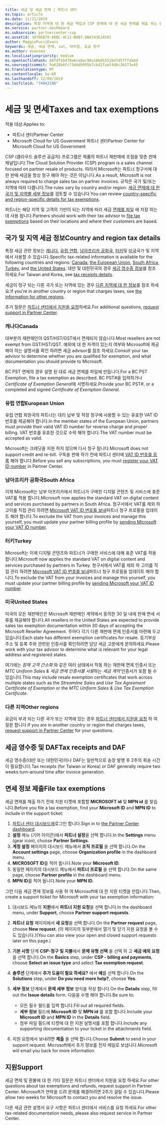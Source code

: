 ```yaml
---
title: 세금 및 세금 면제 | 파트너 센터
ms.topic: article
ms.date: 11/21/2019
description: 특정 지역에 대 한 세금 책임과 CSP 판매에 대 한 세금 면제를 제출 하는 방법에 대해 알아봅니다.
ms.service: partner-dashboard
ms.subservice: partnercenter-csp
ms.assetid: 3D78EB70-68BC-4C12-B9B7-DB4743E24501
author: MaggiePucciEvans
keywords: 세금, 세금 면제, vat, 대리점, 요금 청구
ms.author: evansma
ms.localizationpriority: medium
ms.openlocfilehash: b0fdf5bd78a6ce8ac98a18b85551bd7d57ffdabd
ms.sourcegitcommit: 9a628b8fc73d4db995b7cb42faaf4d6c3b573e45
ms.translationtype: MT
ms.contentlocale: ko-KR
ms.lasthandoff: 12/09/2019
ms.locfileid: "74943196"
---
```

# <a name="taxes-and-tax-exemptions"></a><span data-ttu-id="3bc37-104">세금 및 면세</span><span class="sxs-lookup"><span data-stu-id="3bc37-104">Taxes and tax exemptions</span></span>

<span data-ttu-id="3bc37-105">적용 대상:</span><span class="sxs-lookup"><span data-stu-id="3bc37-105">Applies to:</span></span>

- <span data-ttu-id="3bc37-106">파트너 센터</span><span class="sxs-lookup"><span data-stu-id="3bc37-106">Partner Center</span></span>
- <span data-ttu-id="3bc37-107">Microsoft Cloud for US Government 파트너 센터</span><span class="sxs-lookup"><span data-stu-id="3bc37-107">Partner Center for Microsoft Cloud for US Government</span></span>

<span data-ttu-id="3bc37-108">CSP (클라우드 솔루션 공급자) 프로그램은 제품의 파트너 재판매에 초점을 맞춘 판매 채널입니다.</span><span class="sxs-lookup"><span data-stu-id="3bc37-108">The Cloud Solution Provider (CSP) program is a sales channel focused on partner resale of products.</span></span> <span data-ttu-id="3bc37-109">따라서 Microsoft는 파트너 청구서에 대 한 판매 세금을 항상 청구 해야 하는 것은 아닙니다.</span><span class="sxs-lookup"><span data-stu-id="3bc37-109">As a result, Microsoft is not always required to charge sales tax on partner invoices.</span></span> <span data-ttu-id="3bc37-110">규칙은 국가 및/또는 지역에 따라 다릅니다.</span><span class="sxs-lookup"><span data-stu-id="3bc37-110">The rules vary by country and/or region.</span></span> <span data-ttu-id="3bc37-111">[세금 면제에 대 한 국가 및 지역별 세부 정보](#country-and-region-tax-details)를 검토할 수 있습니다.</span><span class="sxs-lookup"><span data-stu-id="3bc37-111">You can review [country-specific and region-specific details for tax exemptions](#country-and-region-tax-details).</span></span>

<span data-ttu-id="3bc37-112">파트너는 해당 지역 및 고객의 기반이 되는 지역에 따라 세금 [면제를 파일](#file-tax-exemptions) 에 저장 하는 데 사용 됩니다.</span><span class="sxs-lookup"><span data-stu-id="3bc37-112">Partners should work with their tax advisor to [file tax exemptions](#file-tax-exemptions) based on their locations and where their customers are based.</span></span>

## <a name="country-and-region-tax-details"></a><span data-ttu-id="3bc37-113">국가 및 지역 세금 정보</span><span class="sxs-lookup"><span data-stu-id="3bc37-113">Country and region tax details</span></span>

<span data-ttu-id="3bc37-114">특정 세금 관련 정보는 [캐나다](#canada), [유럽 연합](#european-union), [남아프리카 공화국](#south-africa), [터키](#turkey)및 [미국](#united-states)국가 및 지역에서 사용할 수 있습니다.</span><span class="sxs-lookup"><span data-stu-id="3bc37-114">Specific tax-related information is available for the following countries and regions: [Canada](#canada), [the European Union](#european-union), [South Africa](#south-africa), [Turkey](#turkey), and [the United States](#united-states).</span></span> <span data-ttu-id="3bc37-115">대만 및 대한민국의 경우 [세금 영수증 정보](#tax-receipts-and-daf)를 참조 하세요.</span><span class="sxs-lookup"><span data-stu-id="3bc37-115">For Taiwan and Korea, see [tax receipts details](#tax-receipts-and-daf).</span></span>

<span data-ttu-id="3bc37-116">세금이 청구 되는 다른 국가 또는 지역에 있는 경우 [다른 지역에 대 한 정보](#other-regions)를 참조 하세요.</span><span class="sxs-lookup"><span data-stu-id="3bc37-116">If you're in another country or region that charges taxes, see [the information for other regions](#other-regions).</span></span>

<span data-ttu-id="3bc37-117">추가 질문은 [파트너 센터에서 지원을 요청](#support)하세요.</span><span class="sxs-lookup"><span data-stu-id="3bc37-117">For additional questions, [request support in Partner Center](#support).</span></span>

### <a name="canada"></a><span data-ttu-id="3bc37-118">캐나다</span><span class="sxs-lookup"><span data-stu-id="3bc37-118">Canada</span></span>

<span data-ttu-id="3bc37-119">대부분의 재판매인이 QST/HST/GST에서 면제되지 않습니다.</span><span class="sxs-lookup"><span data-stu-id="3bc37-119">Most resellers are not exempt from GST/HST/QST.</span></span> <span data-ttu-id="3bc37-120">예외에 대 한 자격이 있는지 여부와 Microsoft에 제공 해야 하는 설명서를 확인 하려면 세금 advisor를 참조 하세요.</span><span class="sxs-lookup"><span data-stu-id="3bc37-120">Consult your tax advisor to determine whether you are qualified for exemption, and what documentation you should provide to Microsoft.</span></span>

<span data-ttu-id="3bc37-121">BC PST 면제의 경우 설명 된 대로 세금 면제를 파일에 만듭니다.</span><span class="sxs-lookup"><span data-stu-id="3bc37-121">For a BC PST Exemption, file a tax exemption as described.</span></span> <span data-ttu-id="3bc37-122">BC PST#을 입력하거나 *Certificate of Exemption General*에 서명하세요.</span><span class="sxs-lookup"><span data-stu-id="3bc37-122">Provide your BC PST#, or a completed and signed *Certificate of Exemption General*.</span></span>

### <a name="european-union"></a><span data-ttu-id="3bc37-123">유럽 연합</span><span class="sxs-lookup"><span data-stu-id="3bc37-123">European Union</span></span>

<span data-ttu-id="3bc37-124">유럽 연합 회원국의 파트너는 대리 납부 및 적정 청구에 사용할 수 있는 유효한 VAT ID 번호를 제공해야 합니다.</span><span class="sxs-lookup"><span data-stu-id="3bc37-124">In the member states of the European Union, partners must provide their valid VAT ID number for reverse charge and proper billing.</span></span> <span data-ttu-id="3bc37-125">VAT 번호를 유효한 것으로 수락 해야 합니다.</span><span class="sxs-lookup"><span data-stu-id="3bc37-125">The VAT number must be accepted as valid.</span></span>

<span data-ttu-id="3bc37-126">Microsoft는 크레딧을 지원 하지 않으며 다시 청구 됩니다.</span><span class="sxs-lookup"><span data-stu-id="3bc37-126">Microsoft does not support credit and re-bill.</span></span> <span data-ttu-id="3bc37-127">구독을 판매 하기 전에 파트너 센터에 [VAT ID 번호를 등록](organization-tax-info.md) 해야 합니다.</span><span class="sxs-lookup"><span data-stu-id="3bc37-127">Before you sell any subscriptions, you must [register your VAT ID number](organization-tax-info.md) in Partner Center.</span></span>

### <a name="south-africa"></a><span data-ttu-id="3bc37-128">남아프리카 공화국</span><span class="sxs-lookup"><span data-stu-id="3bc37-128">South Africa</span></span>

<span data-ttu-id="3bc37-129">이제 Microsoft는 남부 아프리카에서 파트너가 구매한 디지털 콘텐츠 및 서비스에 표준 VAT를 적용 합니다.</span><span class="sxs-lookup"><span data-stu-id="3bc37-129">Microsoft now applies the standard VAT on digital content and services purchased by partners in South Africa.</span></span> <span data-ttu-id="3bc37-130">청구서에서 VAT를 제외 하 고이를 직접 관리 하려면 [Microsoft VAT ID 번호를 보내](organization-tax-info.md)파트너 청구 프로필을 업데이트 해야 합니다.</span><span class="sxs-lookup"><span data-stu-id="3bc37-130">To exclude the VAT from your invoices and manage this yourself, you must update your partner billing profile by [sending Microsoft your VAT ID number](organization-tax-info.md).</span></span>

### <a name="turkey"></a><span data-ttu-id="3bc37-131">터키</span><span class="sxs-lookup"><span data-stu-id="3bc37-131">Turkey</span></span>

<span data-ttu-id="3bc37-132">Microsoft는 이제 디지털 콘텐츠와 파트너가 구매한 서비스에 대해 표준 VAT를 적용 합니다.</span><span class="sxs-lookup"><span data-stu-id="3bc37-132">Microsoft now applies the standard VAT on digital content and services purchased by partners in Turkey.</span></span> <span data-ttu-id="3bc37-133">청구서에서 VAT를 제외 하 고이를 직접 관리 하려면 [Microsoft VAT ID 번호를 보내](organization-tax-info.md)파트너 청구 프로필을 업데이트 해야 합니다.</span><span class="sxs-lookup"><span data-stu-id="3bc37-133">To exclude the VAT from your invoices and manage this yourself, you must update your partner billing profile by [sending Microsoft your VAT ID number](organization-tax-info.md).</span></span>

### <a name="united-states"></a><span data-ttu-id="3bc37-134">미국</span><span class="sxs-lookup"><span data-stu-id="3bc37-134">United States</span></span>

<span data-ttu-id="3bc37-135">미국의 모든 재판매인은 Microsoft 재판매인 계약에서 동의한 30 일 내에 판매 면세 서류를 제공해야 합니다.</span><span class="sxs-lookup"><span data-stu-id="3bc37-135">All resellers in the United States are expected to provide sales tax exemption documentation within 30 days of accepting the Microsoft Reseller Agreement.</span></span> <span data-ttu-id="3bc37-136">주마다 각기 다른 재판매 면제 인증서를 마련해 두고 있습니다.</span><span class="sxs-lookup"><span data-stu-id="3bc37-136">Each state has different exemption certificates for resale.</span></span> <span data-ttu-id="3bc37-137">등기부상 주소 및 등록 주와 관련된 인증서를 확인하려면 담당 세금 고문에게 문의하세요.</span><span class="sxs-lookup"><span data-stu-id="3bc37-137">Please work with your tax advisor to determine what is relevant for your legal address and registered states.</span></span>

<span data-ttu-id="3bc37-138">여기에는 *잠재 고객 간소화* 와 같은 여러 상태에서 작동 하는 재판매 면제 인증서 또는 *MTC Uniform Sales & 세금 면제 인증서를 사용*하는 *세금 계약* 인증서가 포함 될 수 있습니다.</span><span class="sxs-lookup"><span data-stu-id="3bc37-138">This may include resale exemption certificates that work across multiple states such as the *Streamline Sales* and *Use Tax Agreement Certificate of Exemption* or the *MTC Uniform Sales & Use Tax Exemption Certificate*.</span></span>

### <a name="other-regions"></a><span data-ttu-id="3bc37-139">다른 지역</span><span class="sxs-lookup"><span data-stu-id="3bc37-139">Other regions</span></span>

<span data-ttu-id="3bc37-140">요금이 부과 되는 다른 국가 또는 지역에 있는 경우 [파트너 센터에서 지원을 요청](#support) 하 여 질문 합니다.</span><span class="sxs-lookup"><span data-stu-id="3bc37-140">If you are in another country or region that charges taxes, [request support in Partner Center](#support) for your questions.</span></span>

## <a name="tax-receipts-and-daf"></a><span data-ttu-id="3bc37-141">세금 영수증 및 DAF</span><span class="sxs-lookup"><span data-stu-id="3bc37-141">Tax receipts and DAF</span></span>

<span data-ttu-id="3bc37-142">세금 영수증(대만 또는 대한민국)이나 DAF는 일반적으로 송장 발행 후 2주의 회송 시간이 필요합니다.</span><span class="sxs-lookup"><span data-stu-id="3bc37-142">Tax receipts (for Taiwan or Korea) or DAF generally require two weeks turn-around time after invoice generation.</span></span>

## <a name="file-tax-exemptions"></a><span data-ttu-id="3bc37-143">면세 정보 제출</span><span class="sxs-lookup"><span data-stu-id="3bc37-143">File tax exemptions</span></span>

<span data-ttu-id="3bc37-144">세금 면제를 제출 하기 전에 지원 티켓에 포함할 **MICROSOFT id** 및 **MPN id** 를 찾습니다.</span><span class="sxs-lookup"><span data-stu-id="3bc37-144">Before you file a tax exemption, find your **Microsoft ID** and **MPN ID** to include in the support ticket:</span></span>

1. <span data-ttu-id="3bc37-145">[파트너 센터 대시보드에](https://partner.microsoft.com/dashboard/)로그인 합니다.</span><span class="sxs-lookup"><span data-stu-id="3bc37-145">Sign in to [the Partner Center dashboard](https://partner.microsoft.com/dashboard/).</span></span>
2. <span data-ttu-id="3bc37-146">**설정** 메뉴 (기어 아이콘)에서 **파트너 설정**을 선택 합니다.</span><span class="sxs-lookup"><span data-stu-id="3bc37-146">In the **Settings** menu (gear icon), choose **Partner Settings**.</span></span>
3. <span data-ttu-id="3bc37-147">**계정 설정** 페이지의 대시보드 메뉴에서 **조직 프로필** 을 선택 합니다.</span><span class="sxs-lookup"><span data-stu-id="3bc37-147">On the **Account settings** page, choose **Organization profile** in the dashboard menu.</span></span>
4. <span data-ttu-id="3bc37-148">**MICROSOFT ID**를 적어 둡니다.</span><span class="sxs-lookup"><span data-stu-id="3bc37-148">Note your **Microsoft ID**.</span></span>
5. <span data-ttu-id="3bc37-149">동일한 페이지의 대시보드 메뉴에서 **파트너 프로필** 을 선택 합니다.</span><span class="sxs-lookup"><span data-stu-id="3bc37-149">On the same page, choose **Partner profile** in the dashboard menu.</span></span>
6. <span data-ttu-id="3bc37-150">**MPN ID**를 적어 둡니다.</span><span class="sxs-lookup"><span data-stu-id="3bc37-150">Note your **MPN ID**.</span></span>

<span data-ttu-id="3bc37-151">그런 다음 세금 면제 정보를 사용 하 여 Microsoft에 대 한 지원 티켓을 만듭니다.</span><span class="sxs-lookup"><span data-stu-id="3bc37-151">Then, create a support ticket for Microsoft with your tax exemption information:</span></span>

1. <span data-ttu-id="3bc37-152">대시보드 메뉴의 **지원**에서 **파트너 지원 요청**을 선택 합니다.</span><span class="sxs-lookup"><span data-stu-id="3bc37-152">In the dashboard menu, under **Support**, choose **Partner support requests**.</span></span>
2. <span data-ttu-id="3bc37-153">**파트너 요청** 페이지에서 **새 요청**을 선택 합니다.</span><span class="sxs-lookup"><span data-stu-id="3bc37-153">On the **Partner request** page, choose **New request**.</span></span> <span data-ttu-id="3bc37-154">(이 페이지의 뒷부분에서 열기 및 닫기 지원 요청을 볼 수도 있습니다.)</span><span class="sxs-lookup"><span data-stu-id="3bc37-154">(You can also view your open and closed support requests later on this page.)</span></span>
3. <span data-ttu-id="3bc37-155">**기본 사항** 단계 **CSP-청구 및 지불**에서 **문제 유형 선택** 을 선택 하 고 **세금 예외 요청**을 선택 합니다.</span><span class="sxs-lookup"><span data-stu-id="3bc37-155">On the **Basics** step, under **CSP - billing and payments**, choose **Select an issue type** and select **Tax exemption request**.</span></span>
4. <span data-ttu-id="3bc37-156">**솔루션** 단계에서 **추가 도움이 필요 하세요?** 에서 **예**를 선택 합니다.</span><span class="sxs-lookup"><span data-stu-id="3bc37-156">On the **Solutions** step, under **Do you need more help?**, choose **Yes**.</span></span>
5. <span data-ttu-id="3bc37-157">**세부 정보** 단계에서 **문제 세부 정보** 양식을 작성 합니다.</span><span class="sxs-lookup"><span data-stu-id="3bc37-157">On the **Details** step, fill out the **Issue details** form.</span></span> <span data-ttu-id="3bc37-158">다음을 수행 해야 합니다.</span><span class="sxs-lookup"><span data-stu-id="3bc37-158">Be sure to:</span></span>

    - <span data-ttu-id="3bc37-159">모든 필수 필드를 입력 합니다.</span><span class="sxs-lookup"><span data-stu-id="3bc37-159">Fill out all required fields.</span></span>
    - <span data-ttu-id="3bc37-160">**세부 정보** 필드에 **Microsoft ID** 및 **MPN id** 를 포함 합니다.</span><span class="sxs-lookup"><span data-stu-id="3bc37-160">Include your **Microsoft ID** and **MPN ID** in the **Details** field.</span></span>
    - <span data-ttu-id="3bc37-161">첨부 파일 필드에 티켓에 대 한 지원 설명서를 포함 합니다.</span><span class="sxs-lookup"><span data-stu-id="3bc37-161">Include any supporting documentation to your ticket in the attachments field.</span></span>

6. <span data-ttu-id="3bc37-162">지원 요청에서 보내려면 **제출** 을 선택 합니다.</span><span class="sxs-lookup"><span data-stu-id="3bc37-162">Choose **Submit** to send in your support request.</span></span> <span data-ttu-id="3bc37-163">Microsoft에서 추가 정보를 전자 메일로 보냅니다.</span><span class="sxs-lookup"><span data-stu-id="3bc37-163">Microsoft will email you back for more information.</span></span>

## <a name="support"></a><span data-ttu-id="3bc37-164">지원</span><span class="sxs-lookup"><span data-stu-id="3bc37-164">Support</span></span>

<span data-ttu-id="3bc37-165">세금 면제 및 환불에 대 한 기타 질문은 파트너 센터에서 지원을 요청 하세요.</span><span class="sxs-lookup"><span data-stu-id="3bc37-165">For other questions about tax exemptions and refunds, request support in Partner Center.</span></span> <span data-ttu-id="3bc37-166">Microsoft가 연락을 드려 문제를 해결하려면 2주가 걸릴 수 있습니다.</span><span class="sxs-lookup"><span data-stu-id="3bc37-166">Please allow two weeks for Microsoft to contact you and resolve the issue.</span></span>

<span data-ttu-id="3bc37-167">다른 세금 관련 설명서 요구 사항은 파트너 센터에서 서비스를 요청 하세요.</span><span class="sxs-lookup"><span data-stu-id="3bc37-167">For other tax-related documentation needs, please also request service in Partner Center.</span></span>

